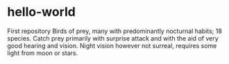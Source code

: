 # hello-world
First repository
Birds of prey, many with predominantly nocturnal habits; 18 species. Catch prey primarily with surprise attack and with the aid of very good hearing and vision. Night vision however not surreal, requires some light from moon or stars.
